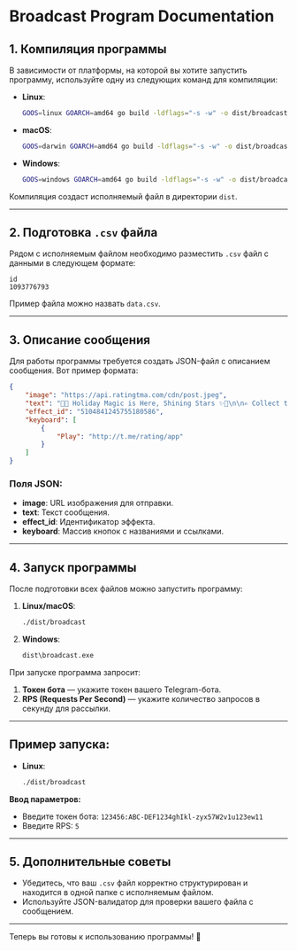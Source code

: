 # Broadcast Program Documentation

## 1. Компиляция программы

В зависимости от платформы, на которой вы хотите запустить программу, используйте одну из следующих команд для компиляции:

- **Linux**:
  ```bash
  GOOS=linux GOARCH=amd64 go build -ldflags="-s -w" -o dist/broadcast .
  ```

- **macOS**:
  ```bash
  GOOS=darwin GOARCH=amd64 go build -ldflags="-s -w" -o dist/broadcast .
  ```

- **Windows**:
  ```bash
  GOOS=windows GOARCH=amd64 go build -ldflags="-s -w" -o dist/broadcast.exe .
  ```

Компиляция создаст исполняемый файл в директории `dist`.

---

## 2. Подготовка `.csv` файла

Рядом с исполняемым файлом необходимо разместить `.csv` файл с данными в следующем формате:

```csv
id
1093776793
```

Пример файла можно назвать `data.csv`.

---

## 3. Описание сообщения

Для работы программы требуется создать JSON-файл с описанием сообщения. Вот пример формата:

```json
{
    "image": "https://api.ratingtma.com/cdn/post.jpeg",
    "text": "🎄✨ Holiday Magic is Here, Shining Stars ✨🎄\n\n✍️ Collect toys from tasks, mini-games, and the shop.\n🧥  Decorate your tree to unlock rewards.\n🤑 Earn passive income with every toy!\n\nStart celebrating and earning now! 🚀",
    "effect_id": "5104841245755180586",
    "keyboard": [
        {
            "Play": "http://t.me/rating/app"
        }
    ]
}
```

### Поля JSON:
- **image**: URL изображения для отправки.
- **text**: Текст сообщения.
- **effect_id**: Идентификатор эффекта.
- **keyboard**: Массив кнопок с названиями и ссылками.

---

## 4. Запуск программы

После подготовки всех файлов можно запустить программу:

1. **Linux/macOS**:
   ```bash
   ./dist/broadcast
   ```

2. **Windows**:
   ```bash
   dist\broadcast.exe
   ```

При запуске программа запросит:

1. **Токен бота** — укажите токен вашего Telegram-бота.
2. **RPS (Requests Per Second)** — укажите количество запросов в секунду для рассылки.

---

## Пример запуска:
- **Linux**:
  ```bash
  ./dist/broadcast
  ```

**Ввод параметров:**
- Введите токен бота: `123456:ABC-DEF1234ghIkl-zyx57W2v1u123ew11`
- Введите RPS: `5`

---

## 5. Дополнительные советы

- Убедитесь, что ваш `.csv` файл корректно структурирован и находится в одной папке с исполняемым файлом.
- Используйте JSON-валидатор для проверки вашего файла с сообщением.

---

Теперь вы готовы к использованию программы! 🎉
